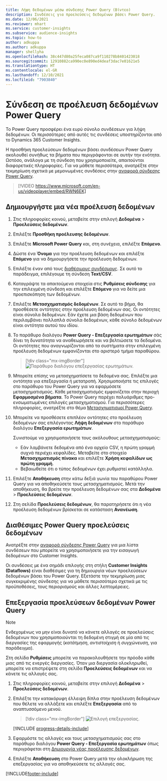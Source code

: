 ```yaml
---
title: Λήψη δεδομένων μέσω σύνδεσης Power Query (Βίντεο)
description: Συνδέσεις για προελεύσεις δεδομένων βάσει Power Query.
ms.date: 12/06/2021
ms.reviewer: mhart
ms.service: customer-insights
ms.subservice: audience-insights
ms.topic: how-to
author: adkuppa
ms.author: adkuppa
manager: shellyha
ms.openlocfilehash: 38c447d80a25feca087ca9f110278b8401423018
ms.sourcegitcommit: 12910882ca990ec0e890ed4deaf3dac7e01621e5
ms.translationtype: HT
ms.contentlocale: el-GR
ms.lasthandoff: 12/10/2021
ms.locfileid: "7903840"
---
```

# <a name="connect-to-a-power-query-data-source"></a>Σύνδεση σε προέλευση δεδομένων Power Query

Το Power Query προσφέρει ένα ευρύ σύνολο συνδέσεων για λήψη δεδομένων. Οι περισσότερες από αυτές τις συνδέσεις υποστηρίζονται από το Dynamics 365 Customer Insights. 

Η προσθήκη προελεύσεων δεδομένων βάσει συνδέσεων Power Query ακολουθεί συνήθως τα βήματα που περιγράφονται σε αυτήν την ενότητα. Ωστόσο, ανάλογα με τη σύνδεση που χρησιμοποιείτε, απαιτούνται διαφορετικές πληροφορίες. Για να μάθετε περισσότερα, ανατρέξτε στην τεκμηρίωση σχετικά με μεμονωμένες συνδέσεις στην [αναφορά σύνδεσης Power Query](/power-query/connectors/).

> [!VIDEO https://www.microsoft.com/en-us/videoplayer/embed/RWN6EK]

## <a name="create-a-new-data-source"></a>Δημιουργήστε μια νέα προέλευση δεδομένων

1. Στις πληροφορίες κοινού, μεταβείτε στην επιλογή **Δεδομένα** > **Προελεύσεις δεδομένων**.

1. Επιλέξτε **Προσθήκη προέλευσης δεδομένων**.

1. Επιλέξτε **Microsoft Power Query** και, στη συνέχεια, επιλέξτε **Επόμενο**.

1. Δώστε ένα **Όνομα** για την προέλευση δεδομένων και επιλέξτε **Επόμενο** για να δημιουργήσετε την προέλευση δεδομένων.

1. Επιλέξτε έναν από τους [διαθέσιμους συνδέσμους](#available-power-query-data-sources). Σε αυτό το παράδειγμα, επιλέγουμε τη σύνδεση **Text/CSV**.

1. Καταγράψτε τα απαιτούμενα στοιχεία στις **Ρυθμίσεις σύνδεσης** για την επιλεγμένη σύνδεση και επιλέξτε **Επόμενο** για να δείτε μια προεπισκόπηση των δεδομένων.

1. Επιλέξτε **Μετασχηματισμός δεδομένων**. Σε αυτό το βήμα, θα προσθέσετε οντότητες στην προέλευση δεδομένων σας. Οι οντότητες είναι σύνολα δεδομένων. Εάν έχετε μια βάση δεδομένων που περιλαμβάνει πολλαπλά σύνολα δεδομένων, κάθε σύνολο δεδομένων είναι οντότητα αυτού του ιδίου.

1. Το παράθυρο διαλόγου **Power Query - Επεξεργασία ερωτημάτων** σάς δίνει τη δυνατότητα να αναθεωρήσετε και να βελτιώσετε τα δεδομένα. Οι οντότητες που αναγνωρίζονται από τα συστήματα στην επιλεγμένη προέλευση δεδομένων εμφανίζονται στο αριστερό τμήμα παραθύρου.

   > [!div class="mx-imgBorder"]
   > ![Παράθυρο διαλόγου επεξεργασίας ερωτημάτων.](media/data-manager-configure-edit-queries.png "Παράθυρο διαλόγου επεξεργασίας ερωτημάτων")

1. Μπορείτε επίσης να μετασχηματίσετε τα δεδομένα σας. Επιλέξτε μια οντότητα για επεξεργασία ή μετατροπή. Χρησιμοποιήστε τις επιλογές στο παράθυρο του Power Query για να εφαρμόσετε μετασχηματισμούς. Κάθε μετασχηματισμός εμφανίζεται στην περιοχή **Εφαρμοσμένα βήματα**. Το Power Query παρέχει πολυάριθμες προ-ενσωματωμένες επιλογές μετασχηματισμού. Για περισσότερες πληροφορίες, ανατρέξτε στο θέμα [Μετασχηματισμοί Power Query](/power-query/power-query-what-is-power-query#transformations).

1. Μπορείτε να προσθέσετε επιπλέον οντότητες στο προέλευση δεδομένων σας επιλέγοντας **Λήψη δεδομένων** στο παράθυρο διαλόγου **Επεξεργασία ερωτημάτων**.

   Συνιστούμε να χρησιμοποιήσετε τους ακόλουθους μετασχηματισμούς:

   - Εάν λαμβάνετε δεδομένα από ένα αρχείο CSV, η πρώτη γραμμή συχνά περιέχει κεφαλίδες. Μεταβείτε στο στοιχείο **Μετασχηματισμός πίνακα** και επιλέξτε **Χρήση κεφαλίδων ως πρώτη γραμμή**.
   - Βεβαιωθείτε ότι ο τύπος δεδομένων έχει ρυθμιστεί κατάλληλα.

1. Επιλέξτε **Αποθήκευση** στην κάτω δεξιά γωνία του παραθύρου Power Query για να αποθηκεύσετε τους μετασχηματισμούς. Μετά την αποθήκευση, θα βρείτε την προέλευση δεδομένων σας στα **Δεδομένα** > **Προελεύσεις δεδομένων**.

1. Στη σελίδα **Προελεύσεις δεδομένων**, θα παρατηρήσετε ότι η νέα προέλευση δεδομένων βρίσκεται σε κατάσταση **Ανανέωση**.

## <a name="available-power-query-data-sources"></a>Διαθέσιμες Power Query προελεύσεις δεδομένων

Ανατρέξτε στην [αναφορά σύνδεσης Power Query](/power-query/connectors/) για μια λίστα συνδέσεων που μπορείτε να χρησιμοποιήσετε για την εισαγωγή δεδομένων στο Customer Insights. 

Οι συνδέσεις με ένα σημάδι επιλογής στη στήλη **Customer Insights (Dataflows)** είναι διαθέσιμες για τη δημιουργία νέων προελεύσεων δεδομένων βάσει του Power Query. Εξετάστε την τεκμηρίωση μιας συγκεκριμένης σύνδεσης για να μάθετε περισσότερα σχετικά με τις προϋποθέσεις, τους περιορισμούς και άλλες λεπτομέρειες.

## <a name="edit-power-query-data-sources"></a>Επεξεργασία προελεύσεων δεδομένων Power Query

> [!NOTE]
> Ενδεχομένως να μην είναι δυνατό να κάνετε αλλαγές σε προελεύσεις δεδομένων που χρησιμοποιούνται τη δεδομένη στιγμή σε μία από τις διεργασίες της εφαρμογής (*κατάτμηση*, *αντιστοίχιση* ή *συγχώνευση*, για παράδειγμα). 
>
> Στη σελίδα **Ρυθμίσεις** μπορείτε να παρακολουθήσετε την πρόοδο κάθε μιας από τις ενεργές διεργασίες. Όταν μια διεργασία ολοκληρωθεί, μπορείτε να επιστρέψετε στη σελίδα **Προελεύσεις δεδομένων** και να κάνετε τις αλλαγές σας.

1. Στις πληροφορίες κοινού, μεταβείτε στην επιλογή **Δεδομένα** > **Προελεύσεις δεδομένων**.

2. Επιλέξτε την κατακόρυφη έλλειψη δίπλα στην προέλευση δεδομένων που θέλετε να αλλάξετε και επιλέξτε **Επεξεργασία** από το αναπτυσσόμενο μενού.

   > [!div class="mx-imgBorder"]
   > ![Επιλογή επεξεργασίας.](media/edit-option-data-sources.png "Επιλογή επεξεργασίας")

   [!INCLUDE [progress-details-include](../includes/progress-details-pane.md)]
   
3. Εφαρμόστε τις αλλαγές και τους μετασχηματισμούς σας στο παράθυρο διαλόγου **Power Query - Επεξεργασία ερωτημάτων** όπως περιγράφεται στη [Δημιουργία νέας προέλευσης δεδομένων](#create-a-new-data-source).

4. Επιλέξτε **Αποθήκευση** στο Power Query μετά την ολοκλήρωση της επεξεργασίας για να αποθηκεύσετε τις αλλαγές σας.


[!INCLUDE[footer-include](../includes/footer-banner.md)]
